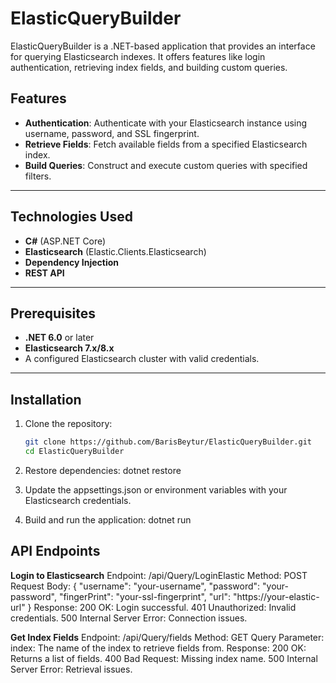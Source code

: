 # ElasticQueryBuilder

ElasticQueryBuilder is a .NET-based application that provides an interface for querying Elasticsearch indexes. It offers features like login authentication, retrieving index fields, and building custom queries.

## Features
- **Authentication**: Authenticate with your Elasticsearch instance using username, password, and SSL fingerprint.
- **Retrieve Fields**: Fetch available fields from a specified Elasticsearch index.
- **Build Queries**: Construct and execute custom queries with specified filters.

---

## Technologies Used
- **C#** (ASP.NET Core)
- **Elasticsearch** (Elastic.Clients.Elasticsearch)
- **Dependency Injection**
- **REST API**

---

## Prerequisites
- **.NET 6.0** or later
- **Elasticsearch 7.x/8.x**
- A configured Elasticsearch cluster with valid credentials.

---

## Installation

1. Clone the repository:
   ```bash
   git clone https://github.com/BarisBeytur/ElasticQueryBuilder.git
   cd ElasticQueryBuilder

2. Restore dependencies:
   dotnet restore

3. Update the appsettings.json or environment variables with your Elasticsearch credentials.

4. Build and run the application:
dotnet run


## API Endpoints

**Login to Elasticsearch**
  Endpoint: /api/Query/LoginElastic
  Method: POST
  Request Body:
    {
      "username": "your-username",
      "password": "your-password",
      "fingerPrint": "your-ssl-fingerprint",
      "url": "https://your-elastic-url"
    }
  Response:
      200 OK: Login successful.
      401 Unauthorized: Invalid credentials.
      500 Internal Server Error: Connection issues.

**Get Index Fields**
Endpoint: /api/Query/fields
Method: GET
Query Parameter:
      index: The name of the index to retrieve fields from.
Response:
      200 OK: Returns a list of fields.
      400 Bad Request: Missing index name.
      500 Internal Server Error: Retrieval issues.


   

